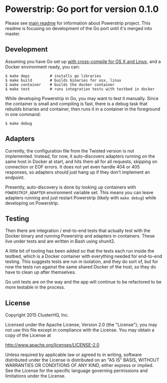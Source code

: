 # Powerstrip: Go port for version 0.1.0

Please see [main readme](https://github.com/ClusterHQ/powerstrip) for information about Powerstrip project. This readme is focusing on development of the Go port until it's merged into master.

## Development

Assuming you have Go set up [with cross-compile for OS X and Linux](http://www.goinggo.net/2013/10/cross-compile-your-go-programs.html), and a Docker environment ready, you can:

	$ make deps         # installs go libraries
	$ make build        # builds binaries for osx, linux
	$ make container    # builds the docker container
	$ make test			# runs integration tests with testbed in docker

While developing Powerstrip in Go, you may want to test it manually. Since the container is small and compiling is fast, there is a debug task that rebuilds binaries and container, then runs it in a container in the foreground in one command:

	$ make debug

## Adapters

Currently, the configuration file from the Twisted version is not implemented. Instead, for now, it auto-discovers adapters running on the same host in Docker at start, and hits them all for all requests, skipping on connection or EOF errors. It does not yet even handle 404 or 405 responses, so adapters should just hang up if they don't implement an endpoint. 

Presently, auto-discovery is done by looking up containers with `POWERSTRIP_ADAPTER` environment variable set. This means you can leave adapters running and just restart Powerstrip (likely with `make debug`) while developing on Powerstrip.

## Testing

Then there are integration / end-to-end tests that actually test with the Docker binary and running Powerstrip and adapters in containers. These live under tests and are written in Bash using shunit2. 

A little bit of tooling has been added so that the tests each run inside the testbed, which is a Docker container with everything needed for end-to-end testing. This suggests tests are run in isolation, and they do sort of, but for now the tests run against the same shared Docker of the host, so they do have to clean up after themselves.

Go unit tests are on the way and the app will continue to be refactored to be more testable in the process.

## License

Copyright 2015 ClusterHQ, Inc.

Licensed under the Apache License, Version 2.0 (the "License"); you may not use this file except in compliance with the License.  You may obtain a copy of the License at

   http://www.apache.org/licenses/LICENSE-2.0

Unless required by applicable law or agreed to in writing, software distributed under the License is distributed on an "AS IS" BASIS, WITHOUT WARRANTIES OR CONDITIONS OF ANY KIND, either express or implied.  See the License for the specific language governing permissions and limitations under the License.
